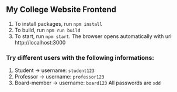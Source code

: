 ## My College Website Frontend

1. To install packages, run `npm install`
2. To build, run `npm run build`
3. To start, run `npm start`. The browser opens automatically with url http://localhost:3000

### Try different users with the following informations:

1. Student -> username: `student123`
2. Professor -> username: `professor123`
3. Board-member -> username: `board123`
All passwords are `xdd`
